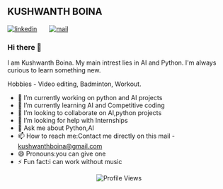KUSHWANTH BOINA
-----------------------------------------------------------------------------------------------------------------------------------------------------------------------------------
[![linkedin](https://github.com/arpit-dwivedi/arpit-dwivedi.github.io/blob/master/assets/img/Webp.net-resizeimage.png)](https://www.linkedin.com/in/kushwanth-boina-a8359b181/)&nbsp;&nbsp;&nbsp;&nbsp;&nbsp;&nbsp;&nbsp;[![mail](https://github.com/arpit-dwivedi/arpit-dwivedi/blob/master/m1.png)](mailto:kushi944100@gmail.com)

### Hi there 👋
I am Kushwanth Boina. My main intrest lies in AI and Python. I'm always curious to learn something new.

Hobbies - Video editing, Badminton, Workout.

- 🔭 I’m currently working on python and AI projects
- 🌱 I’m currently learning AI and Competitive coding
- 👯 I’m looking to collaborate on AI,python projects 
- 🤔 I’m looking for help with Internships
- 💬 Ask me about Python,AI
- 📫 How to reach me:Contact me directly on this mail - kushwanthboina@gmail.com
- 😄 Pronouns:you can give one
- ⚡ Fun fact:i can work without music
<p align="center"> <img src="https://komarev.com/ghpvc/?username=kushi944100&label=Views&color=blue&style=plastic" alt="Profile Views" /> </p>
